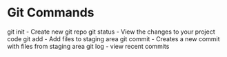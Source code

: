 # Git Commands

git init - Create new git repo
git status - View the changes to your project code
git add - Add files to staging area
git commit - Creates a new commit with files from staging area
git log - view recent commits